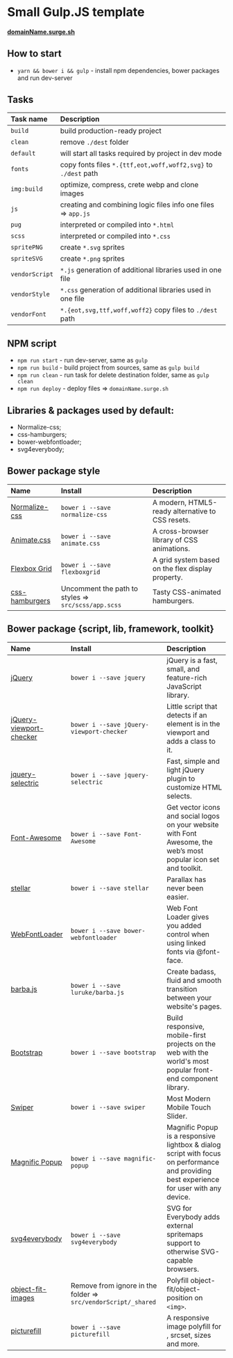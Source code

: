 # Small Gulp.JS template

#### [domainName.surge.sh](http://domainName.surge.sh/)

## How to start
* `yarn && bower i && gulp` - install npm dependencies, bower packages and run dev-server

## Tasks
Task name | Description                                                      
:---|:---
`build` | build production-ready project
`clean` | remove `./dest` folder
`default` | will start all tasks required by project in dev mode
`fonts` | copy fonts files `*.{ttf,eot,woff,woff2,svg}` to `./dest` path
`img:build` | optimize, compress, crete webp and clone images
`js` | creating and combining logic files info one files => `app.js`
`pug` | interpreted or compiled into `*.html`
`scss` | interpreted or compiled into `*.css`
`spritePNG` | create `*.svg` sprites
`spriteSVG` | create `*.png` sprites
`vendorScript` | `*.js` generation of additional libraries used in one file
`vendorStyle` | `*.css` generation of additional libraries used in one file
`vendorFont` | `*.{eot,svg,ttf,woff,woff2}` copy files to `./dest` path

## NPM script
* `npm run start` - run dev-server, same as `gulp`
* `npm run build` - build project from sources, same as `gulp build`
* `npm run clean` - run task for delete destination folder, same as `gulp clean`
* `npm run deploy` - deploy files => `domainName.surge.sh`

## Libraries & packages used by default:
- Normalize-css;
- css-hamburgers;
- bower-webfontloader;
- svg4everybody;


## Bower package style
Name | Install | Description
:---|:---|:---
[Normalize-css](https://necolas.github.io/normalize.css/) | `bower i --save normalize-css` | A modern, HTML5-ready alternative to CSS resets.
[Animate.css](https://daneden.github.io/animate.css/) | `bower i --save animate.css` | A cross-browser library of CSS animations.
[Flexbox Grid](http://flexboxgrid.com/) | `bower i --save flexboxgrid` | A grid system based on the flex display property.
[css-hamburgers](https://jonsuh.com/hamburgers/) | Uncomment the path to styles => `src/scss/app.scss` | Tasty CSS-animated hamburgers.

## Bower package {script, lib, framework, toolkit}
Name | Install | Description
:---|:---|:---
[jQuery](https://jquery.com/) | `bower i --save jquery` | jQuery is a fast, small, and feature-rich JavaScript library.
[jQuery-viewport-checker](https://github.com/dirkgroenen/jQuery-viewport-checker) | `bower i --save jQuery-viewport-checker` | Little script that detects if an element is in the viewport and adds a class to it.
[jquery-selectric](http://selectric.js.org/) | `bower i --save jquery-selectric` | Fast, simple and light jQuery plugin to customize HTML selects. |
[Font-Awesome](https://fontawesome.com/) | `bower i --save Font-Awesome` | Get vector icons and social logos on your website with Font Awesome, the web’s most popular icon set and toolkit.
[stellar](http://markdalgleish.com/projects/stellar.js/) | `bower i --save stellar` | Parallax has never been easier.
[WebFontLoader](https://github.com/typekit/webfontloader) | `bower i --save bower-webfontloader` | Web Font Loader gives you added control when using linked fonts via @font-face. |
[barba.js](http://barbajs.org/) | `bower i --save luruke/barba.js` | Create badass, fluid and smooth transition between your website's pages.
[Bootstrap](http://getbootstrap.com/) | `bower i --save bootstrap` | Build responsive, mobile-first projects on the web with the world's most popular front-end component library.
[Swiper](http://idangero.us/swiper/) | `bower i --save swiper` | Most Modern Mobile Touch Slider.
[Magnific Popup](http://dimsemenov.com/plugins/magnific-popup/) | `bower i --save magnific-popup` | Magnific Popup is a responsive lightbox & dialog script with focus on performance and providing best experience for user with any device.
[svg4everybody](https://jonathantneal.github.io/svg4everybody/) | `bower i --save svg4everybody` | SVG for Everybody adds external spritemaps support to otherwise SVG-capable browsers.
[object-fit-images](https://github.com/bfred-it/object-fit-images) | Remove from ignore in the folder => `src/vendorScript/_shared` | Polyfill object-fit/object-position on `<img>`.
[picturefill](http://scottjehl.github.io/picturefill/) | `bower i --save picturefill` | A responsive image polyfill for <picture>, srcset, sizes and more. |
